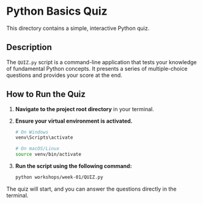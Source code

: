 # Python Basics Quiz

This directory contains a simple, interactive Python quiz.

## Description

The `QUIZ.py` script is a command-line application that tests your knowledge of fundamental Python concepts. It presents a series of multiple-choice questions and provides your score at the end.

## How to Run the Quiz

1.  **Navigate to the project root directory** in your terminal.

2.  **Ensure your virtual environment is activated.**

    ```bash
    # On Windows
    venv\Scripts\activate

    # On macOS/Linux
    source venv/bin/activate
    ```

3.  **Run the script using the following command:**
    ```bash
    python workshops/week-01/QUIZ.py
    ```

The quiz will start, and you can answer the questions directly in the terminal.
